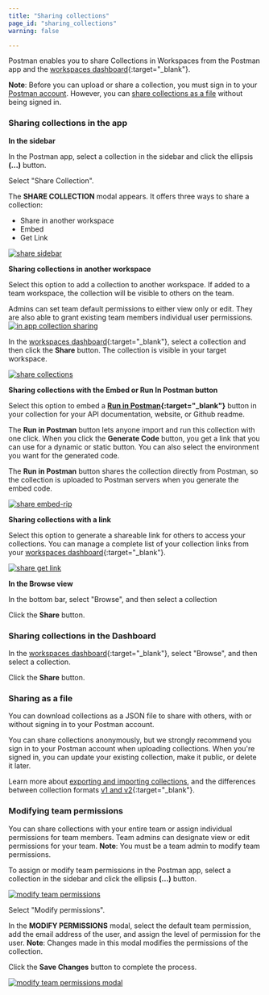 ```yaml
---
title: "Sharing collections"
page_id: "sharing_collections"
warning: false

---
```


Postman enables you to share Collections in Workspaces from the Postman app and the [workspaces dashboard](https://app.getpostman.com/dashboard){:target="_blank"}. 

**Note**: Before you can upload or share a collection, you must sign in to your [Postman account](/docs/v6/postman/launching_postman/postman_account). However, you can [share collections as a file](#sharing-as-a-file) without being signed in.

### Sharing collections in the app

**In the sidebar**

In the Postman app, select a collection in the sidebar and click the ellipsis **(...)** button.

Select "Share Collection". 

The **SHARE COLLECTION** modal appears. It offers three ways to share a collection:

* Share in another workspace
* Embed 
* Get Link

[![share sidebar](https://s3.amazonaws.com/postman-static-getpostman-com/postman-docs/WS-share-collection-sidebar.png)](https://s3.amazonaws.com/postman-static-getpostman-com/postman-docs/WS-share-collection-sidebar.png)

**Sharing collections in another workspace**

Select this option to add a collection to another workspace. If added to a team workspace, the collection will be visible to others on the team. 

Admins can set team default permissions to either view only or edit. They are also able to grant existing team members individual user permissions.
[![in app collection sharing](https://s3.amazonaws.com/postman-static-getpostman-com/postman-docs/docs6.1update/Screen+Shot+2018-05-09+at+7.06.05+PM.png)](https://s3.amazonaws.com/postman-static-getpostman-com/postman-docs/docs6.1update/Screen+Shot+2018-05-09+at+7.06.05+PM.png)

In the [workspaces dashboard](https://app.getpostman.com/dashboard){:target="_blank"}, select a collection and then click the **Share** button. The collection is visible in your target workspace. 

[![share collections](https://s3.amazonaws.com/postman-static-getpostman-com/postman-docs/WS-share-collection-dashboard.png)](https://s3.amazonaws.com/postman-static-getpostman-com/postman-docs/WS-share-collection-dashboard.png)

**Sharing collections with the Embed or Run In Postman button**

Select this option to embed a **[Run in Postman](/docs/v6/postman_for_publishers/run_button/creating_run_button){:target="_blank"}** button in your collection for your API documentation, website, or Github readme. 

The **Run in Postman** button lets anyone import and run this collection with one click. When you click the **Generate    Code** button, you get a link that you can use for a dynamic or static button. You can also select the environment you want for the generated code.

The **Run in Postman** button shares the collection directly from Postman, so the collection is uploaded to Postman servers when you generate the embed code.

[![share embed-rip](https://s3.amazonaws.com/postman-static-getpostman-com/postman-docs/WS-embed-a-collection.png)](https://s3.amazonaws.com/postman-static-getpostman-com/postman-docs/WS-embed-a-collection.png)

**Sharing collections with a link**

Select this option to generate a shareable link for others to access your collections. You can manage a complete list of your collection links from your [workspaces dashboard](https://app.getpostman.com/dashboard){:target="_blank"}.

[![share get link](https://s3.amazonaws.com/postman-static-getpostman-com/postman-docs/WS-getLink-collections.png)](https://s3.amazonaws.com/postman-static-getpostman-com/postman-docs/WS-getLink-collections.png)

**In the Browse view**

In the bottom bar, select "Browse", and then select a collection

Click the **Share** button.

### Sharing collections in the Dashboard

In the [workspaces dashboard](https://app.getpostman.com/dashboard){:target="_blank"}, select "Browse", and then select a collection. 

Click the **Share** button.

### Sharing as a file

You can download collections as a JSON file to share with others, with or without signing in to your Postman account. 

You can share collections anonymously, but we strongly recommend you sign in to your Postman account when uploading collections. When you're signed in, you can update your existing collection, make it public, or delete it later.

Learn more about [exporting and importing collections](/docs/v6/postman/collections/data_formats), and the differences between collection formats [v1 and v2](http://blog.getpostman.com/2015/06/05/travelogue-of-postman-collection-format-v2/){:target="_blank"}.

### Modifying team permissions

You can share collections with your entire team or assign individual permissions for team members. Team admins can designate view or edit permissions for your team. **Note**: You must be a team admin to modify team permissions.

To assign or modify team permissions in the Postman app, select a collection in the sidebar and click the ellipsis **(...)** button.

[![modify team permissions](https://s3.amazonaws.com/postman-static-getpostman-com/postman-docs/modify-permissions2.png)](https://s3.amazonaws.com/postman-static-getpostman-com/postman-docs/modify-permissions2.png)

Select "Modify permissions".

In the **MODIFY PERMISSIONS** modal, select the default team permission, add the email address of the user, and assign the level of permission for the user. **Note**: Changes made in this modal modifies the permissions of the collection. 

Click the **Save Changes** button to complete the process.

[![modify team permissions modal](https://s3.amazonaws.com/postman-static-getpostman-com/postman-docs/modify-permissions-modal.png)](https://s3.amazonaws.com/postman-static-getpostman-com/postman-docs/modify-permissions-modal.png)
